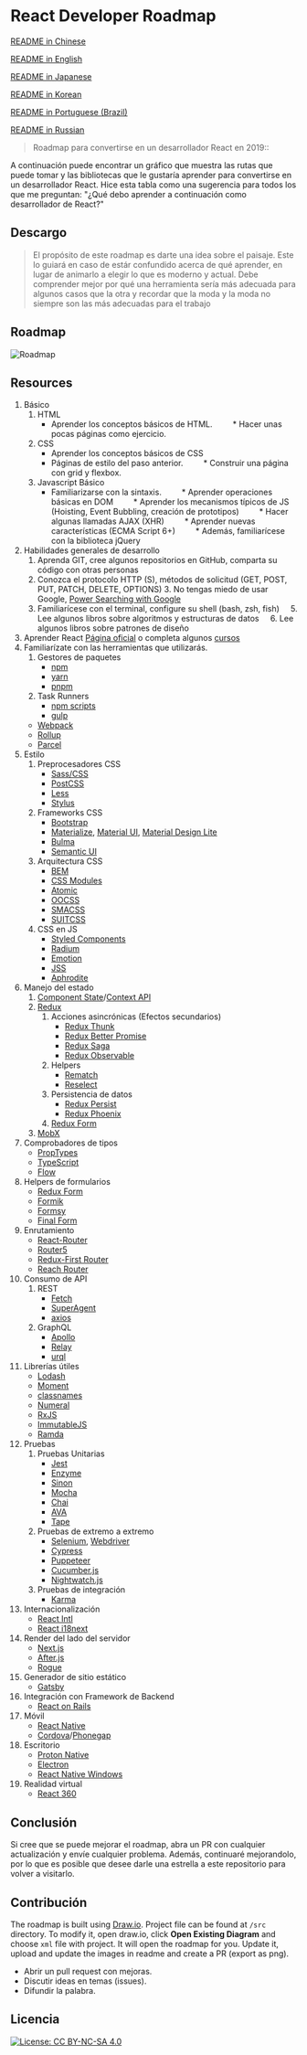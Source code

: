 # React Developer Roadmap

[README in Chinese](README-CN.md)

[README in English](README.md)

[README in Japanese](README-JA.md)

[README in Korean](README-KO.md)

[README in Portuguese (Brazil)](README-PTBR.md)

[README in Russian](README-RU.md)

> Roadmap para convertirse en un desarrollador React en 2019::

A continuación puede encontrar un gráfico que muestra las rutas que puede tomar y las bibliotecas que le gustaría aprender para convertirse en un desarrollador React. Hice esta tabla como una sugerencia para todos los que me preguntan: "¿Qué debo aprender a continuación como desarrollador de React?"

## Descargo
> El propósito de este roadmap es darte una idea sobre el paisaje. Este lo guiará en caso de estár confundido acerca de qué aprender, en lugar de animarlo a elegir lo que es moderno y actual. Debe comprender mejor por qué una herramienta sería más adecuada para algunos casos que la otra y recordar que la moda y la moda no siempre son las más adecuadas para el trabajo

## Roadmap

![Roadmap](./roadmap-es.png)

## Resources

1. Básico
    1. HTML
        * Aprender los conceptos básicos de HTML.
        * Hacer unas pocas páginas como ejercicio.
    2. CSS
        * Aprender los conceptos básicos de CSS
        * Páginas de estilo del paso anterior.
        * Construir una página con grid y flexbox.
    3. Javascript Básico
        * Familiarizarse con la sintaxis.
        * Aprender operaciones básicas en DOM
        * Aprender los mecanismos típicos de JS (Hoisting, Event Bubbling, creación de prototipos)
        * Hacer algunas llamadas AJAX (XHR)
        * Aprender nuevas características (ECMA Script 6+)
        * Además, familiarícese con la biblioteca jQuery
2. Habilidades generales de desarrollo
    1. Aprenda GIT, cree algunos repositorios en GitHub, comparta su código con otras personas
    2. Conozca el protocolo HTTP (S), métodos de solicitud (GET, POST, PUT, PATCH, DELETE, OPTIONS)
    3. No tengas miedo de usar Google, [Power Searching with Google](http://www.powersearchingwithgoogle.com/)
    4. Familiarícese con el terminal, configure su shell (bash, zsh, fish)
    5. Lee algunos libros sobre algoritmos y estructuras de datos
    6. Lee algunos libros sobre patrones de diseño
3. Aprender React [Página oficial](https://reactjs.org/tutorial/tutorial.html) o completa algunos [cursos](https://egghead.io/courses/the-beginner-s-guide-to-react)
4. Familiarízate con las herramientas que utilizarás.
    1. Gestores de paquetes
        * [npm](https://www.npmjs.com/)
        * [yarn](https://yarnpkg.com/lang/en/)
        * [pnpm](https://pnpm.js.org/)
    2. Task Runners
        * [npm scripts](https://docs.npmjs.com/misc/scripts)
        * [gulp](https://gulpjs.com/)
    * [Webpack](https://webpack.js.org/)
    * [Rollup](https://rollupjs.org/guide/en)
    * [Parcel](https://parceljs.org/)
5. Estilo
    1. Preprocesadores CSS
        * [Sass/CSS](https://sass-lang.com/)
        * [PostCSS](https://postcss.org/)
        * [Less](http://lesscss.org/)
        * [Stylus](http://stylus-lang.com/)
    2. Frameworks CSS
        * [Bootstrap](https://getbootstrap.com/)
        * [Materialize](https://materializecss.com/), [Material UI](https://material-ui.com/), [Material Design Lite](https://getmdl.io/)
        * [Bulma](https://bulma.io/)
        * [Semantic UI](https://semantic-ui.com/)
    3. Arquitectura CSS
        * [BEM](http://getbem.com/)
        * [CSS Modules](https://github.com/css-modules/css-modules)
        * [Atomic](https://acss.io/)
        * [OOCSS](https://github.com/stubbornella/oocss/wiki)
        * [SMACSS](https://smacss.com/)
        * [SUITCSS](https://suitcss.github.io/)
    4. CSS en JS
        * [Styled Components](https://www.styled-components.com/)
        * [Radium](https://formidable.com/open-source/radium/)
        * [Emotion](https://emotion.sh/)
        * [JSS](http://cssinjs.org/)
        * [Aphrodite](https://github.com/Khan/aphrodite)
6. Manejo del estado
    1. [Component State](https://reactjs.org/docs/faq-state.html)/[Context API](https://reactjs.org/docs/context.html)
    2. [Redux](https://redux.js.org/)
        1. Acciones asincrónicas (Efectos secundarios)
            * [Redux Thunk](https://github.com/reduxjs/redux-thunk)
            * [Redux Better Promise](https://github.com/Lukasz-pluszczewski/redux-better-promise)
            * [Redux Saga](https://redux-saga.js.org/)
            * [Redux Observable](https://redux-observable.js.org)
        2. Helpers
            * [Rematch](https://rematch.gitbooks.io/rematch/)
            * [Reselect](https://github.com/reduxjs/reselect)
        3. Persistencia de datos
            * [Redux Persist](https://github.com/rt2zz/redux-persist)
            * [Redux Phoenix](https://github.com/adam-golab/redux-phoenix)
        4. [Redux Form](https://redux-form.com)
    3. [MobX](https://mobx.js.org/)
7. Comprobadores de tipos
    * [PropTypes](https://reactjs.org/docs/typechecking-with-proptypes.html)
    * [TypeScript](https://www.typescriptlang.org/)
    * [Flow](https://flow.org/en/)
8. Helpers de formularios
    * [Redux Form](https://redux-form.com)
    * [Formik](https://github.com/jaredpalmer/formik)
    * [Formsy](https://github.com/formsy/formsy-react)
    * [Final Form](https://github.com/final-form/final-form)
9. Enrutamiento
    * [React-Router](https://reacttraining.com/react-router/)
    * [Router5](https://router5.js.org/)
    * [Redux-First Router](https://github.com/faceyspacey/redux-first-router)
    * [Reach Router](https://reach.tech/router/)
10. Consumo de API
    1. REST
        * [Fetch](https://developer.mozilla.org/en-US/docs/Web/API/Fetch_API)
        * [SuperAgent](https://visionmedia.github.io/superagent/)
        * [axios](https://github.com/axios/axios)
    2. GraphQL
        * [Apollo](https://www.apollographql.com/docs/react/)
        * [Relay](https://facebook.github.io/relay/)
        * [urql](https://github.com/FormidableLabs/urql)
11. Librerías útiles
    * [Lodash](https://lodash.com/)
    * [Moment](https://momentjs.com/)
    * [classnames](https://github.com/JedWatson/classnames)
    * [Numeral](http://numeraljs.com/)
    * [RxJS](http://reactivex.io/)
    * [ImmutableJS](https://facebook.github.io/immutable-js/)
    * [Ramda](https://ramdajs.com/)
12. Pruebas
    1. Pruebas Unitarias
        * [Jest](https://facebook.github.io/jest/)
        * [Enzyme](http://airbnb.io/enzyme/)
        * [Sinon](http://sinonjs.org/)
        * [Mocha](https://mochajs.org/)
        * [Chai](http://www.chaijs.com/)
        * [AVA](https://github.com/avajs/ava)
        * [Tape](https://github.com/substack/tape)
    2. Pruebas de extremo a extremo
        * [Selenium](https://www.seleniumhq.org/), [Webdriver](http://webdriver.io/)
        * [Cypress](https://cypress.io/)
        * [Puppeteer](https://pptr.dev/)
        * [Cucumber.js](https://github.com/cucumber/cucumber-js)
        * [Nightwatch.js](http://nightwatchjs.org/)
    3. Pruebas de integración
        * [Karma](https://karma-runner.github.io/)
13. Internacionalización
    * [React Intl](https://github.com/yahoo/react-intl)
    * [React i18next](https://react.i18next.com/)
14. Render del lado del servidor
    * [Next.js](https://nextjs.org/)
    * [After.js](https://github.com/jaredpalmer/after.js)
    * [Rogue](https://github.com/alidcastano/rogue.js)
15. Generador de sitio estático
    * [Gatsby](https://www.gatsbyjs.org/)
16. Integración con Framework de Backend
    * [React on Rails](https://shakacode.gitbooks.io/react-on-rails/content/)
17. Móvil
    * [React Native](https://facebook.github.io/react-native/)
    * [Cordova](https://cordova.apache.org/)/[Phonegap](https://phonegap.com/)
18. Escritorio
    * [Proton Native](https://proton-native.js.org/)
    * [Electron](https://electronjs.org/)
    * [React Native Windows](https://github.com/Microsoft/react-native-windows)
19. Realidad virtual
    * [React 360](https://facebook.github.io/react-360/)

## Conclusión


Si cree que se puede mejorar el roadmap, abra un PR con cualquier actualización y envíe cualquier problema. Además, continuaré mejorandolo, por lo que es posible que desee darle una estrella a este repositorio para volver a visitarlo.

## Contribución

The roadmap is built using [Draw.io](https://www.draw.io/). Project file can be found at `/src` directory. To modify it, open draw.io, click **Open Existing Diagram** and choose `xml` file with project. It will open the roadmap for you. Update it, upload and update the images in readme and create a PR (export as png).

- Abrir un pull request con mejoras.
- Discutir ideas en temas (issues).
- Difundir la palabra.

## Licencia

[![License: CC BY-NC-SA 4.0](https://img.shields.io/badge/License-CC%20BY--NC--SA%204.0-lightgrey.svg)](https://creativecommons.org/licenses/by-nc-sa/4.0/)
